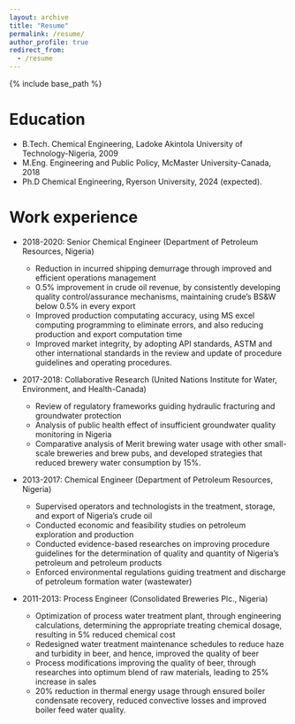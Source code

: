 ```yaml
---
layout: archive
title: "Resume"
permalink: /resume/
author_profile: true
redirect_from:
  - /resume
---
```


{% include base_path %}

Education
======
* B.Tech. Chemical Engineering, Ladoke Akintola University of Technology-Nigeria, 2009
* M.Eng. Engineering and Public Policy, McMaster University-Canada, 2018
* Ph.D Chemical Engineering, Ryerson University, 2024 (expected).

Work experience
======
* 2018-2020: Senior Chemical Engineer (Department of Petroleum Resources, Nigeria)
  * Reduction in incurred shipping demurrage through improved and efficient operations management
  * 0.5% improvement in crude oil revenue, by consistently developing quality control/assurance mechanisms, maintaining crude’s BS&W below 0.5% in every export
  * Improved production computating accuracy, using MS excel computing programming to eliminate errors, and also reducing production and export computation time
  * Improved market integrity, by adopting API standards, ASTM and other international standards in the review and update of procedure guidelines and operating procedures. 

* 2017-2018: Collaborative Research (United Nations Institute for Water, Environment, and Health-Canada)
  * Review of regulatory frameworks guiding hydraulic fracturing and groundwater protection
  * Analysis of public health effect of insufficient groundwater quality monitoring in Nigeria
  * Comparative analysis of Merit brewing water usage with other small-scale breweries and brew pubs, and developed strategies that reduced brewery water consumption by 15%.
  
* 2013-2017: Chemical Engineer (Department of Petroleum Resources, Nigeria)
  * Supervised operators and technologists in the treatment, storage, and export of Nigeria’s crude oil
  * Conducted economic and feasibility studies on petroleum exploration and production
  * Conducted evidence-based researches on improving procedure guidelines for the determination of quality and quantity of Nigeria’s petroleum and petroleum products
  * Enforced environmental regulations guiding treatment and discharge of petroleum formation water (wastewater)
  
* 2011-2013: Process Engineer (Consolidated Breweries Plc., Nigeria)
  * Optimization of process water treatment plant, through engineering calculations, determining the appropriate treating chemical dosage, resulting in 5% reduced chemical cost
  * Redesigned water treatment maintenance schedules to reduce haze and turbidity in beer, and hence, improved the quality of beer
  * Process modifications improving the quality of beer, through researches into optimum blend of raw materials, leading to 25% increase in sales
  * 20% reduction in thermal energy usage through ensured boiler condensate recovery, reduced convective losses and improved boiler feed water quality.
